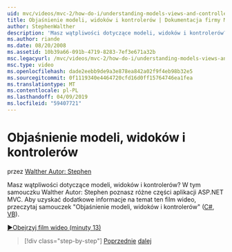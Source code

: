 ```yaml
---
uid: mvc/videos/mvc-2/how-do-i/understanding-models-views-and-controllers
title: Objaśnienie modeli, widoków i kontrolerów | Dokumentacja firmy Microsoft
author: StephenWalther
description: 'Masz wątpliwości dotyczące modeli, widoków i kontrolerów? W tym samouczku Walther Autor: Stephen poznasz różne części aplikacji ASP.NET MVC.'
ms.author: riande
ms.date: 08/20/2008
ms.assetid: 10b39a66-091b-4719-8283-7ef3e671a32b
msc.legacyurl: /mvc/videos/mvc-2/how-do-i/understanding-models-views-and-controllers
msc.type: video
ms.openlocfilehash: dade2eebb9de9a3e878ea842a02f9f4eb98b32e5
ms.sourcegitcommit: 0f1119340e4464720cfd16d0ff15764746ea1fea
ms.translationtype: MT
ms.contentlocale: pl-PL
ms.lasthandoff: 04/09/2019
ms.locfileid: "59407721"
---
```

# <a name="understanding-models-views-and-controllers"></a>Objaśnienie modeli, widoków i kontrolerów

przez [Walther Autor: Stephen](https://github.com/StephenWalther)

Masz wątpliwości dotyczące modeli, widoków i kontrolerów? W tym samouczku Walther Autor: Stephen poznasz różne części aplikacji ASP.NET MVC. Aby uzyskać dodatkowe informacje na temat ten film wideo, przeczytaj samouczek "Objaśnienie modeli, widoków i kontrolerów" ([C#](../../../overview/older-versions-1/overview/understanding-models-views-and-controllers-cs.md), [VB](../../../overview/older-versions-1/overview/understanding-models-views-and-controllers-vb.md)).

[&#9654;Obejrzyj film wideo (minuty 13)](https://channel9.msdn.com/Blogs/ASP-NET-Site-Videos/understanding-models-views-and-controllers)

> [!div class="step-by-step"]
> [Poprzednie](creating-a-movie-database-application-in-15-minutes-with-aspnet-mvc.md)
> [dalej](aspnet-mvc-controller-overview.md)
